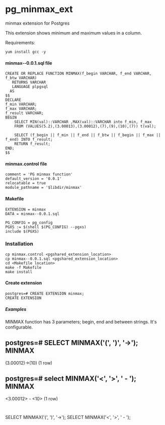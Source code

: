 # pg_minmax_ext
minmax extension for Postgres

This extension shows minimum and maximum values in a column. 

Requirements:
```
yum install gcc -y
```

#### minmax--0.0.1.sql file 
```
CREATE OR REPLACE FUNCTION MINMAX(f_begin VARCHAR, f_end VARCHAR, f_btw VARCHAR)
   RETURNS VARCHAR 
   LANGUAGE plpgsql
  AS
$$
DECLARE 
f_min VARCHAR;
f_max VARCHAR;
f_result VARCHAR;
BEGIN
	SELECT MIN(val)::VARCHAR ,MAX(val)::VARCHAR into f_min, f_max 
	FROM (VALUES(5.2),(3.00013),(3.00012),(7),(9),(10),(7)) t(val);

	SELECT (f_begin || f_min || f_end || f_btw || f_begin || f_max || f_end) INTO f_result;
	RETURN f_result;
END;
$$
```

#### minmax.control file 
```
comment = 'PG minmax function'
default_version = '0.0.1'
relocatable = true
module_pathname = '$libdir/minmax'
````
#### Makefile
```
EXTENSION = minmax
DATA = minmax--0.0.1.sql

PG_CONFIG = pg_config
PGXS := $(shell $(PG_CONFIG) --pgxs)
include $(PGXS)
```

### Installation
```
cp minmax.control <pgshared_extension_location>
cp minmax--0.0.1.sql <pgshared_extension_location>
cd <Makefile location>
make -f Makefile 
make install
```

#### Create extension
```
postgres=# CREATE EXTENSION minmax;
CREATE EXTENSION
```

##### Examples
MINMAX function has 3 parameters; begin, end and between strings. It's configurable.

postgres=# SELECT MINMAX('(', ')', '->');
       MINMAX        
-----------------
 (3.00012)->(10)
(1 row)

postgres=# select MINMAX('<', '>', ' - ');
        MINMAX        
------------------
 <3.00012> - <10>
(1 row)
```


``` 
SELECT MINMAX('(', ')', '->');
SELECT MINMAX('<', '>', ' - ');
```
